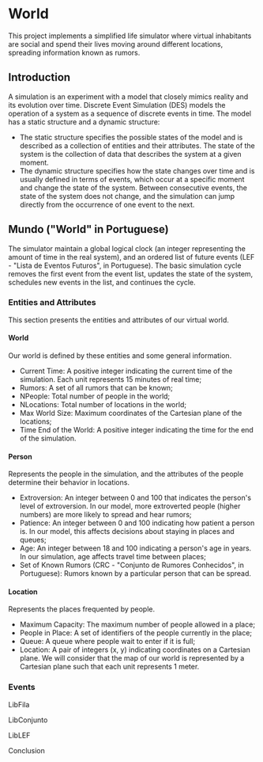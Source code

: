 # World
This project implements a simplified life simulator where virtual inhabitants are social and spend their lives moving around different locations, spreading information known as rumors.

## Introduction
A simulation is an experiment with a model that closely mimics reality and its evolution over time.
Discrete Event Simulation (DES) models the operation of a system as a sequence of discrete events in time. The model has a static structure and a dynamic structure:
- The static structure specifies the possible states of the model and is described as a collection of entities and their attributes. The state of the system is the collection of data that describes the system at a given moment.
- The dynamic structure specifies how the state changes over time and is usually defined in terms of events, which occur at a specific moment and change the state of the system.
Between consecutive events, the state of the system does not change, and the simulation can jump directly from the occurrence of one event to the next.

## Mundo ("World" in Portuguese)
The simulator maintain a global logical clock (an integer representing the amount of time in the real system), and an ordered list of future events (LEF - "Lista de Eventos Futuros", in Portuguese). The basic simulation cycle removes the first event from the event list, updates the state of the system, schedules new events in the list, and continues the cycle.

### Entities and Attributes
This section presents the entities and attributes of our virtual world.

#### World
Our world is defined by these entities and some general information.
- Current Time: A positive integer indicating the current time of the simulation. Each unit represents 15 minutes of real time;
- Rumors: A set of all rumors that can be known;
- NPeople: Total number of people in the world;
- NLocations: Total number of locations in the world;
- Max World Size: Maximum coordinates of the Cartesian plane of the locations;
- Time End of the World: A positive integer indicating the time for the end of the simulation.

#### Person
Represents the people in the simulation, and the attributes of the people determine their behavior in locations.
- Extroversion: An integer between 0 and 100 that indicates the person's level of extroversion. In our model, more extroverted people (higher numbers) are more likely to spread and hear rumors;
- Patience: An integer between 0 and 100 indicating how patient a person is. In our model, this affects decisions about staying in places and queues;
- Age: An integer between 18 and 100 indicating a person's age in years. In our simulation, age affects travel time between places;
- Set of Known Rumors (CRC - "Conjunto de Rumores Conhecidos", in Portuguese): Rumors known by a particular person that can be spread.

#### Location
Represents the places frequented by people.
- Maximum Capacity: The maximum number of people allowed in a place;
- People in Place: A set of identifiers of the people currently in the place;
- Queue: A queue where people wait to enter if it is full;
- Location: A pair of integers (x, y) indicating coordinates on a Cartesian plane. We will consider that the map of our world is represented by a Cartesian plane such that each unit represents 1 meter.

### Events

LibFila

LibConjunto

LibLEF

Conclusion
